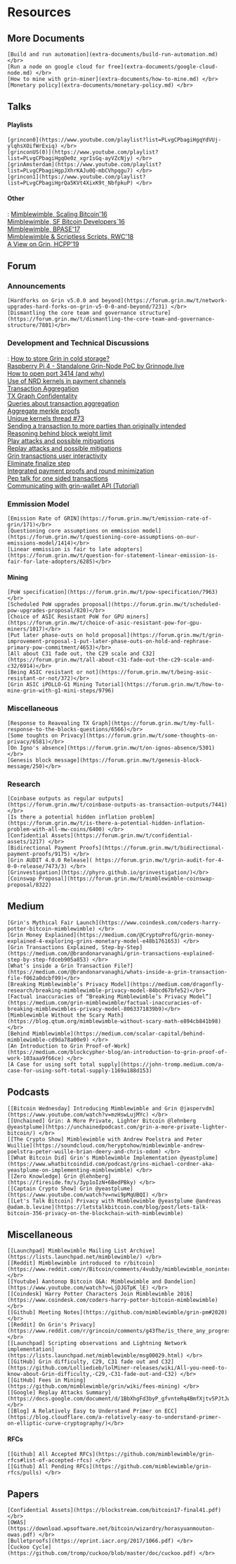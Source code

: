 # Resources

## More Documents

    [Build and run automation](extra-documents/build-run-automation.md) </br>
    [Run a node on google cloud for free](extra-documents/google-cloud-node.md) </br>
    [How to mine with grin-miner](extra-documents/how-to-mine.md) </br>
    [Monetary policy](extra-documents/monetary-policy.md) </br>


## Talks

#### Playlists

    [grincon0](https://www.youtube.com/playlist?list=PLvgCPbagiHgqYdVUj-ylqhsXOifWrExiq) </br>
    [grinconUS(0)](https://www.youtube.com/playlist?list=PLvgCPbagiHgqOe0z_xgrIsGq-ayVZcNjy) </br>
    [grinAmsterdam](https://www.youtube.com/playlist?list=PLvgCPbagiHgpJXhrKAJu0Q-mbCVhpqgu7) </br>
    [grincon1](https://www.youtube.com/playlist?list=PLvgCPbagiHgrQa5KVt4XixK9t_NbfpkuP) </br>

#### Other

:   [Mimblewimble, Scaling Bitcoin'16](https://www.youtube.com/watch?v=8BLWUUPfh2Q&t=1h29m20s) </br>
    [Mimblewimble, SF Bitcoin Developers`16](https://www.youtube.com/watch?v=aHTRlbCaUyM&t=133s) </br>
    [Mimblewimble, BPASE'17](https://www.youtube.com/watch?v=XiUGu48JTd0&feature=youtu.be) </br>
    [Mimblewimble & Scriptless Scripts, RWC'18](https://www.youtube.com/watch?v=EN-JMlzr8Qw) </br>
    [A View on Grin, HCPP'19](https://www.youtube.com/watch?v=NShVKX6Ra7Y) </br>

## Forum

### Announcements
    [Hardforks on Grin v5.0.0 and beyond](https://forum.grin.mw/t/network-upgrades-hard-forks-on-grin-v5-0-0-and-beyond/7231) </br>
    [Dismantling the core team and governance structure](https://forum.grin.mw/t/dismantling-the-core-team-and-governance-structure/7801)</br>

### Development and  Technical Discussions

:   [How to store Grin in cold storage?](https://forum.grin.mw/t/how-to-store-grin-in-cold-storage/5375)</br>
    [Raspberry Pi 4 - Standalone Grin-Node PoC by Grinnode.live](https://forum.grin.mw/t/raspberry-pi-4-standalone-grin-node-poc-by-grinnode-live/7796) </br>
    [How to open port 3414 (and why)](https://forum.grin.mw/t/how-to-open-port-3414-and-why/7825)</br>
    [Use of NRD kernels in payment channels](https://forum.grin.mw/t/use-of-nrd-kernels-in-grin-payment-channels/7298)</br>
    [Transaction Aggregation](https://forum.grin.mw/t/grin-transaction-aggregation/418)</br>
    [TX Graph Confidentality](https://forum.grin.mw/t/tx-graph-confidentiality/1260)</br>
    [Queries about transaction aggregation](https://forum.grin.mw/t/some-queries-about-transaction-aggregation/1753)</br>
    [Aggregate merkle proofs](https://forum.grin.mw/t/aggregate-merkle-proofs/4948)</br>
    [Unique kernels thread #73](https://forum.grin.mw/t/unique-kernel-thread-73/7688/14)</br>
    [Sending a transaction to more parties than originally intended](https://forum.grin.mw/t/sending-a-transaction-to-more-different-parties-than-originally-intended/4985)</br>
    [Reasoning behind block weight limit](https://forum.grin.mw/t/reasoning-behind-block-weight-limit/6310) </br>
    [Play attacks and possible mitigations](https://forum.grin.mw/t/play-attacks-and-possible-mitigations/7527) </br>
    [Replay attacks and possible mitigations](https://forum.grin.mw/t/replay-attacks-and-possible-mitigations/7415)</br>
    [Grin transactions user interactivity](https://forum.grin.mw/t/grin-transactions-user-interactivity/7738)</br>
    [Eliminate finalize step](https://forum.grin.mw/t/eliminating-finalize-step/7621)</br>
    [Integrated payment proofs and round minimization](https://forum.grin.mw/t/integrated-payment-proofs-and-round-minimization/7745)</br>
    [Pep talk for one sided transactions](https://forum.grin.mw/t/pep-talk-for-one-sided-transactions/7361)</br>
    [Communicating with grin-wallet API (Tutorial)](https://forum.grin.mw/t/communicating-with-grin-wallet-api-tutorial/9925/4)

### Emmission Model

    [Emission Rate of GRIN](https://forum.grin.mw/t/emission-rate-of-grin/171)</br>
    [Questioning core assumptions on emmission model](https://forum.grin.mw/t/questioning-core-assumptions-on-our-emissions-model/1414)</br>
    [Linear emmission is fair to late adopters](https://forum.grin.mw/t/question-for-statement-linear-emission-is-fair-for-late-adopters/6285)</br>


#### Mining

    [PoW specification](https://forum.grin.mw/t/pow-specification/7963)</br>
    [Scheduled PoW upgrades proposal](https://forum.grin.mw/t/scheduled-pow-upgrades-proposal/820)</br>
    [Choice of ASIC Resistant PoW for GPU miners](https://forum.grin.mw/t/choice-of-asic-resistant-pow-for-gpu-miners/1017)</br>
    [Put later phase-outs on hold proposal](https://forum.grin.mw/t/grin-improvement-proposal-1-put-later-phase-outs-on-hold-and-rephrase-primary-pow-commitment/4653)</br>
    [All about C31 fade out, the C29 scale and C32](https://forum.grin.mw/t/all-about-c31-fade-out-the-c29-scale-and-c32/6914)</br>
    [Being ASIC resistant or not](https://forum.grin.mw/t/being-asic-resistant-or-not/372)</br>
    [Grin ASIC iPOLLO-G1 Mining Tutorial](https://forum.grin.mw/t/how-to-mine-grin-with-g1-mini-steps/9796)

### Miscellaneous

    [Response to Reavealing TX Graph](https://forum.grin.mw/t/my-full-response-to-the-blocks-questions/6566)</br>
    [Some toughts on Privacy](https://forum.grin.mw/t/some-thoughts-on-privacy/6581)</br>
    [On Igno's absence](https://forum.grin.mw/t/on-ignos-absence/5301) </br>
    [Genesis block message](https://forum.grin.mw/t/genesis-block-message/250)</br> 


### Research

    [Coinbase outputs as regular outputs](https://forum.grin.mw/t/coinbase-outputs-as-transaction-outputs/7441) </br>
    [Is there a potential hidden inflation problem](https://forum.grin.mw/t/is-there-a-potential-hidden-inflation-problem-with-all-mw-coins/6400) </br>
    [Confidential Assets](https://forum.grin.mw/t/confidential-assets/1217) </br>
    [Bidirectional Payment Proofs](https://forum.grin.mw/t/bidirectional-payment-proofs/9175) </br>
    [Grin AUDIT 4.0.0 Release]( https://forum.grin.mw/t/grin-audit-for-4-0-0-release/7473/3) </br>
    [Grinvestigation](https://phyro.github.io/grinvestigation/)</br>
    [Coinswap Proposal](https://forum.grin.mw/t/mimblewimble-coinswap-proposal/8322) 

   
## Medium

    [Grin's Mythical Fair Launch](https://www.coindesk.com/coders-harry-potter-bitcoin-mimblewimble) </br>
    [Grin Money Explained](https://medium.com/@CryptoProfG/grin-money-explained-4-exploring-grins-monetary-model-e48b1761653) </br>
    [Grin Transactions Explained, Step-by-Step](https://medium.com/@brandonarvanaghi/grin-transactions-explained-step-by-step-fdceb905a853) </br>
    [What’s inside a Grin Transaction File?](https://medium.com/@brandonarvanaghi/whats-inside-a-grin-transaction-file-f062a0dcbf99)</br>
    [Breaking Mimblewimble’s Privacy Model](https://medium.com/dragonfly-research/breaking-mimblewimble-privacy-model-84bcd67bfe52)</br>
    [Factual inaccuracies of “Breaking Mimblewimble’s Privacy Model”](https://medium.com/grin-mimblewimble/factual-inaccuracies-of-breaking-mimblewimbles-privacy-model-8063371839b9)</br>
    [Mimblewimble Without the Scary Math](https://blog.qtum.org/mimblewimble-without-scary-math-e894cb841b98) </br>
    [Behind Mimblewimble](https://medium.com/scalar-capital/behind-mimblewimble-cd9da78a00e9) </br>
    [An Introduction to Grin Proof-of-Work](https://medium.com/blockcypher-blog/an-introduction-to-grin-proof-of-work-103aaa9f66ce) </br>
    [A Case for using soft total supply](https://john-tromp.medium.com/a-case-for-using-soft-total-supply-1169a188d153)
    

## Podcasts

    [[Bitcoin Wednesday] Introducing Mimblewimble and Grin @jaspervdm](https://www.youtube.com/watch?v=mzHswLujMYc) </br>
    [[Unchained] Grin: A More Private, Lighter Bitcoin @lehnberg @yeastplume](https://unchainedpodcast.com/grin-a-more-private-lighter-bitcoin/) </br>
    [[The Crypto Show] Mimblewimble with Andrew Poelstra and Peter Wuillie](https://soundcloud.com/heryptohow/mimblewimble-andrew-poelstra-peter-wuille-brian-deery-and-chris-odom) </br>
    [[What Bitcoin Did] Grin's Mimblewimble Implementation @yeastplume](https://www.whatbitcoindid.com/podcast/grins-michael-cordner-aka-yeastplume-on-implementing-mimblewimble) </br>
    [[Zero Knowledge] Grin @lehnberg](https://fireside.fm/s/3yp1oIzN+6BedPBky) </br>
    [[Captain Crypto Show] Grin @yeastplume](https://www.youtube.com/watch?v=nwi9pMqUBQI) </br>
    [[Let's Talk Bitcoin] Privacy with Mimblewimble @yeastplume @andreas @adam.b.levine](https://letstalkbitcoin.com/blog/post/lets-talk-bitcoin-356-privacy-on-the-blockchain-with-mimblewimble)

## Miscellaneous

    [[Launchpad] Mimblewimble Mailing List Archive](https://lists.launchpad.net/mimblewimble/) </br>
    [[Reddit] Mimblewimble introduced to r/bitcoin](https://www.reddit.com/r/Bitcoin/comments/4vub3y/mimblewimble_noninteractive_coinjoin_and_better/) </br>
    [[Youtube] Aantonop Bitcoin Q&A: Mimblewimble and Dandelion](https://www.youtube.com/watch?v=LjDJGTpK_lE) </br>
    [[Coindesk] Harry Potter Characters Join Mimblewimble 2016](https://www.coindesk.com/coders-harry-potter-bitcoin-mimblewimble) </br>
    [[Github] Meeting Notes](https://github.com/mimblewimble/grin-pm#2020) </br>
    [[Reddit] On Grin's Privacy](https://www.reddit.com/r/grincoin/comments/g43fhe/is_there_any_progress_on_reducing_linkability_of/fnv7lfh/) </br>
    [[Launchpad] Scripting observations and Lightning Network implementation](https://lists.launchpad.net/mimblewimble/msg00029.html) </br>
    [[GitHub] Grin difficulty, C29, C31 fade out and C32](https://github.com/Lolliedieb/lolMiner-releases/wiki/All-you-need-to-know-about-Grin-difficulty,-C29,-C31-fade-out-and-C32) </br>
    [[GitHub] Fees in Mining](https://github.com/mimblewimble/grin/wiki/fees-mining) </br>
    [[Google] Replay Attacks Summary](https://docs.google.com/document/d/1BbXhgFd3byP_gfvnteRq4BmfXjtv5PJtJwI13CJsZT8/edit#) </br>
    [[Blog] A Relatively Easy to Understand Primer on ECC](https://blog.cloudflare.com/a-relatively-easy-to-understand-primer-on-elliptic-curve-cryptography/)</br>


#### RFCs

    [[Github] All Accepted RFCs](https://github.com/mimblewimble/grin-rfcs#list-of-accepted-rfcs) </br>
    [[Github] All Pending RFCs](https://github.com/mimblewimble/grin-rfcs/pulls) </br>

## Papers

    [Confidential Assets](https://blockstream.com/bitcoin17-final41.pdf) </br>
    [OWAS](https://download.wpsoftware.net/bitcoin/wizardry/horasyuanmouton-owas.pdf) </br>
    [Bulletproofs](https://eprint.iacr.org/2017/1066.pdf) </br>
    [Cuckoo Cycle](https://github.com/tromp/cuckoo/blob/master/doc/cuckoo.pdf) </br>
